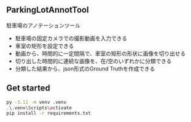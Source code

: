 ## ParkingLotAnnotTool
駐車場のアノテーションツール

* 駐車場の固定カメラでの撮影動画を入力できる
* 車室の矩形を設定できる
* 動画から、時間的に一定間隔で、車室の矩形の形状に画像を切り出せる
* 切り出した時間的に連続な画像を、在/空のいずれかに分類できる
* 分類した結果から、json形式のGround Truthを作成できる

## Get started

```bash
py -3.11 -m venv .venv
.\.venv\Scripts\activate
pip install -r requirements.txt
```